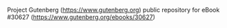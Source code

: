Project Gutenberg (https://www.gutenberg.org) public repository for eBook #30627 (https://www.gutenberg.org/ebooks/30627)
